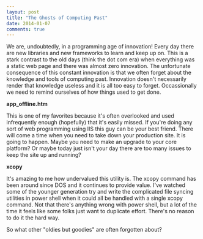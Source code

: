 ```yaml
---
layout: post
title: "The Ghosts of Computing Past"
date: 2014-01-07
comments: true
---
```

<p>We are, undoubtedly, in a programming age of innovation! Every day there are new libraries and new frameworks to learn and keep up on. This is a stark contrast to the old days (think the dot com era) when everything was a static web page and there was almost zero innovation. The unfortunate consequence of this constant innovation is that we often forget about the knowledge and tools of computing past. Innovation doesn't necessarily render that knowledge useless and it is all too easy to forget. Occassionally we need to remind ourselves of how things used to get done.</p>
<p><strong>app_offline.htm</strong></p>
<p>This is one of my favorites because it's often overlooked and used infrequently enough (hopefully) that it's easily missed. If you're doing any sort of web programming using IIS this guy can be your best friend. There will come a time when you need to take down your production site. It is going to happen. Maybe you need to make an upgrade to your core platform? Or maybe today just isn't your day there are too many issues to keep the site up and running?&nbsp;</p>
<p><strong>xcopy</strong></p>
<p>It's amazing to me how undervalued this utility is. The xcopy command has been around since DOS and it continues to provide value. I've watched some of the younger generation try and write the complicated file syncing utilities in power shell when it could all be handled with a single xcopy command. Not that there's anything wrong with power shell, but a lot of the time it feels like some folks just want to duplicate effort. There's no reason to do it the hard way.&nbsp;</p>
<p>So what other "oldies but goodies" are often forgotten about?</p>
<p></p>